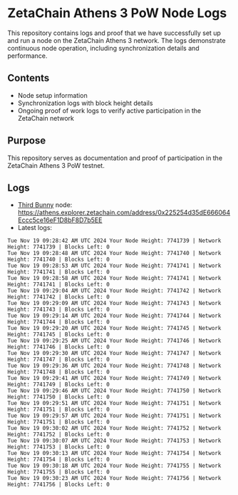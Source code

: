 # ZetaChain Athens 3 PoW Node Logs
This repository contains logs and proof that we have successfully set up and run a node on the ZetaChain Athens 3 network. The logs demonstrate continuous node operation, including synchronization details and performance.

## Contents
- Node setup information
- Synchronization logs with block height details
- Ongoing proof of work logs to verify active participation in the ZetaChain network

## Purpose
This repository serves as documentation and proof of participation in the ZetaChain Athens 3 PoW testnet.

## Logs

- [Third Bunny](https://thirdbunny.xyz/) node: https://athens.explorer.zetachain.com/address/0x225254d35dE666064Eccc5ce16eF1D8bF8D7b5EE
- Latest logs:
```
Tue Nov 19 09:28:42 AM UTC 2024 Your Node Height: 7741739 | Network Height: 7741739 | Blocks Left: 0
Tue Nov 19 09:28:48 AM UTC 2024 Your Node Height: 7741740 | Network Height: 7741740 | Blocks Left: 0
Tue Nov 19 09:28:53 AM UTC 2024 Your Node Height: 7741741 | Network Height: 7741741 | Blocks Left: 0
Tue Nov 19 09:28:58 AM UTC 2024 Your Node Height: 7741741 | Network Height: 7741741 | Blocks Left: 0
Tue Nov 19 09:29:04 AM UTC 2024 Your Node Height: 7741742 | Network Height: 7741742 | Blocks Left: 0
Tue Nov 19 09:29:09 AM UTC 2024 Your Node Height: 7741743 | Network Height: 7741743 | Blocks Left: 0
Tue Nov 19 09:29:14 AM UTC 2024 Your Node Height: 7741744 | Network Height: 7741744 | Blocks Left: 0
Tue Nov 19 09:29:20 AM UTC 2024 Your Node Height: 7741745 | Network Height: 7741745 | Blocks Left: 0
Tue Nov 19 09:29:25 AM UTC 2024 Your Node Height: 7741746 | Network Height: 7741746 | Blocks Left: 0
Tue Nov 19 09:29:30 AM UTC 2024 Your Node Height: 7741747 | Network Height: 7741747 | Blocks Left: 0
Tue Nov 19 09:29:36 AM UTC 2024 Your Node Height: 7741748 | Network Height: 7741748 | Blocks Left: 0
Tue Nov 19 09:29:41 AM UTC 2024 Your Node Height: 7741749 | Network Height: 7741749 | Blocks Left: 0
Tue Nov 19 09:29:46 AM UTC 2024 Your Node Height: 7741750 | Network Height: 7741750 | Blocks Left: 0
Tue Nov 19 09:29:51 AM UTC 2024 Your Node Height: 7741751 | Network Height: 7741751 | Blocks Left: 0
Tue Nov 19 09:29:57 AM UTC 2024 Your Node Height: 7741751 | Network Height: 7741751 | Blocks Left: 0
Tue Nov 19 09:30:02 AM UTC 2024 Your Node Height: 7741752 | Network Height: 7741752 | Blocks Left: 0
Tue Nov 19 09:30:07 AM UTC 2024 Your Node Height: 7741753 | Network Height: 7741753 | Blocks Left: 0
Tue Nov 19 09:30:13 AM UTC 2024 Your Node Height: 7741754 | Network Height: 7741754 | Blocks Left: 0
Tue Nov 19 09:30:18 AM UTC 2024 Your Node Height: 7741755 | Network Height: 7741755 | Blocks Left: 0
Tue Nov 19 09:30:23 AM UTC 2024 Your Node Height: 7741756 | Network Height: 7741756 | Blocks Left: 0
```

